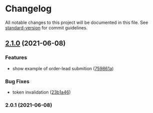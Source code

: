 # Changelog

All notable changes to this project will be documented in this file. See [standard-version](https://github.com/conventional-changelog/standard-version) for commit guidelines.

## [2.1.0](https://github.com/plhw/hf-api-client/compare/v2.0.1...v2.1.0) (2021-06-08)


### Features

* show example of order-lead submition ([759861a](https://github.com/plhw/hf-api-client/commits/759861a2a92ac2bccc1896e5fac51d741da05daf))


### Bug Fixes

* token invalidation ([23b1a46](https://github.com/plhw/hf-api-client/commits/23b1a46b97bff00038bbda0f78a3b7673353fffc))

### 2.0.1 (2021-06-08)
